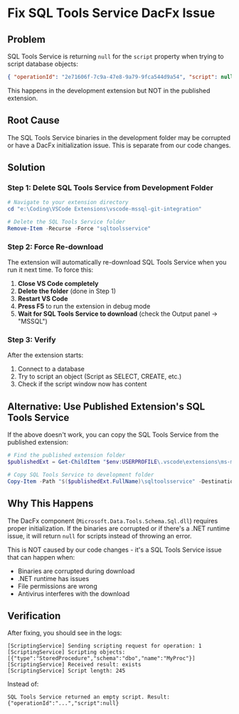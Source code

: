 # Fix SQL Tools Service DacFx Issue

## Problem

SQL Tools Service is returning `null` for the `script` property when trying to script database objects:

```json
{ "operationId": "2e71606f-7c9a-47e8-9a79-9fca544d9a54", "script": null }
```

This happens in the development extension but NOT in the published extension.

## Root Cause

The SQL Tools Service binaries in the development folder may be corrupted or have a DacFx initialization issue. This is separate from our code changes.

## Solution

### Step 1: Delete SQL Tools Service from Development Folder

```powershell
# Navigate to your extension directory
cd "e:\Coding\VSCode Extensions\vscode-mssql-git-integration"

# Delete the SQL Tools Service folder
Remove-Item -Recurse -Force "sqltoolsservice"
```

### Step 2: Force Re-download

The extension will automatically re-download SQL Tools Service when you run it next time. To force this:

1. **Close VS Code completely**
2. **Delete the folder** (done in Step 1)
3. **Restart VS Code**
4. **Press F5** to run the extension in debug mode
5. **Wait for SQL Tools Service to download** (check the Output panel → "MSSQL")

### Step 3: Verify

After the extension starts:

1. Connect to a database
2. Try to script an object (Script as SELECT, CREATE, etc.)
3. Check if the script window now has content

## Alternative: Use Published Extension's SQL Tools Service

If the above doesn't work, you can copy the SQL Tools Service from the published extension:

```powershell
# Find the published extension folder
$publishedExt = Get-ChildItem "$env:USERPROFILE\.vscode\extensions\ms-mssql.mssql-*" | Sort-Object LastWriteTime -Descending | Select-Object -First 1

# Copy SQL Tools Service to development folder
Copy-Item -Path "$($publishedExt.FullName)\sqltoolsservice" -Destination "e:\Coding\VSCode Extensions\vscode-mssql-git-integration\" -Recurse -Force
```

## Why This Happens

The DacFx component (`Microsoft.Data.Tools.Schema.Sql.dll`) requires proper initialization. If the binaries are corrupted or if there's a .NET runtime issue, it will return `null` for scripts instead of throwing an error.

This is NOT caused by our code changes - it's a SQL Tools Service issue that can happen when:

-   Binaries are corrupted during download
-   .NET runtime has issues
-   File permissions are wrong
-   Antivirus interferes with the download

## Verification

After fixing, you should see in the logs:

```
[ScriptingService] Sending scripting request for operation: 1
[ScriptingService] Scripting objects: [{"type":"StoredProcedure","schema":"dbo","name":"MyProc"}]
[ScriptingService] Received result: exists
[ScriptingService] Script length: 245
```

Instead of:

```
SQL Tools Service returned an empty script. Result: {"operationId":"...","script":null}
```
